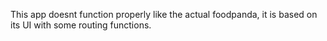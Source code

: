 This app doesnt function properly like the actual foodpanda, it is based on its UI with some routing functions.
